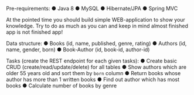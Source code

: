 Pre-requirements:
●	Java 8
●	MySQL
●	Hibernate/JPA
●	Spring MVC

At the pointed time you should build simple WEB-application to show your knowledge. Try to do as much as you can and keep in mind almost finished app is not finished app!

Data structure:
●	Books (id, name, published, genre, rating)
●	Authors (id, name, gender, born)
●	Book-Author (id, book-id,  author-id)

Tasks (create the REST endpoint for each given tasks):
●	Create basic CRUD (create/read/update/delete) for all tables
●	Show authors which are older 55 years old and sort them by `born` column
●	Return books whose author has more than 1 written books
●	Find out author which has most books
●	Calculate number of books by genre
